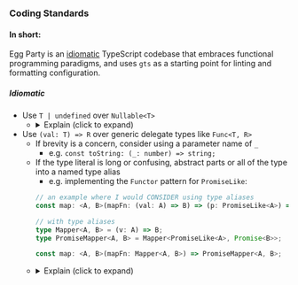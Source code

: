### Coding Standards
#### In short:
Egg Party is an [idiomatic](#idiomatic) TypeScript codebase that embraces functional programming paradigms,
and uses `gts` as a starting point for linting and formatting configuration.

##### Idiomatic
- Use `T | undefined` over `Nullable<T>`
    - <details><summary>Explain (click to expand)</summary>
      <i>Using an undefined type intersection leaves no guesswork as to the type in question.</i>
      </details>
- Use `(val: T) => R` over generic delegate types like `Func<T, R>`
    - If brevity is a concern, consider using a parameter name of `_`
        - e.g. `const toString: (_: number) => string;`
    - If the type literal is long or confusing, abstract parts or all
      of the type into a named type alias
        - e.g. implementing the `Functor` pattern for `PromiseLike`:
      ```ts
      // an example where I would CONSIDER using type aliases
      const map: <A, B>(mapFn: (val: A) => B) => (p: PromiseLike<A>) => Promise<B>; 
      
      // with type aliases
      type Mapper<A, B> = (v: A) => B;
      type PromiseMapper<A, B> = Mapper<PromiseLike<A>, Promise<B>>;
      
      const map: <A, B>(mapFn: Mapper<A, B>) => PromiseMapper<A, B>;
      ```
    - <details><summary>Explain (click to expand)</summary>
      <i>Arrow function types are terse enough that using named types like <code>Func</code> and <code>Action</code> aren't necessary.
      <br/>If you are in the codebase making changes, you may notice some examples of those types still in use.
      <br/>Replacing them with the equivalent Arrow Function type literal <b>or</b> a named type alias is a great way to get on the maintainers' good sides.</i>
      </details>